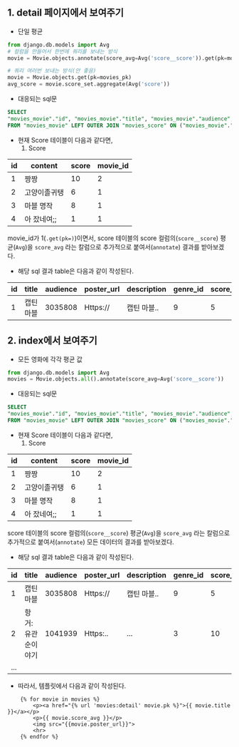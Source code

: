 ## 1. detail 페이지에서 보여주기

* 단일 평균 

```python
from django.db.models import Avg
# 컬럼을 만들어서 한번에 쿼리를 보내는 방식
movie = Movie.objects.annotate(score_avg=Avg('score__score')).get(pk=movies_pk)

# 쿼리 여러번 보내는 방식(안 좋음)
movie = Movie.objects.get(pk=movies_pk)
avg_score = movie.score_set.aggregate(Avg('score'))
```

* 대응되는 sql문

```sql
SELECT
"movies_movie"."id", "movies_movie"."title", "movies_movie"."audience", "movies_movie"."poster_url", "movies_movie"."description", "movies_movie"."genre_id", AVG("movies_score"."score") AS "score_avg"
FROM "movies_movie" LEFT OUTER JOIN "movies_score" ON ("movies_movie"."id" = "movies_score"."movie_id") WHERE "movies_movie"."id" = '1' GROUP BY "movies_movie"."id", "movies_movie"."title", "movies_movie"."audience", "movies_movie"."poster_url", "movies_movie"."description", "movies_movie"."genre_id"
```

* 현재 Score 테이블이 다음과 같다면,
  1. Score

| id   | content      | score | movie_id |
| ---- | ------------ | ----- | -------- |
| 1    | 짱짱         | 10    | 2        |
| 2    | 고양이졸귀탱 | 6     | 1        |
| 3    | 마블 명작    | 8     | 1        |
| 4    | 아 잤네여;;  | 1     | 1        |

movie_id가 1(`.get(pk=)`)이면서, score 테이블의 score 컬럼의(`score__score`) 평균(`Avg`)을 `score_avg` 라는 칼럼으로 추가적으로 붙여서(`annotate`) 결과를 받아보겠다.

* 해당 sql 결과 table은 다음과 같이 작성된다.

| id   | title     | audience | poster_url | description | genre_id | score_avg |
| ---- | --------- | -------- | ---------- | ----------- | -------- | --------- |
| 1    | 캡틴 마블 | 3035808  | Https://   | 캡틴 마블.. | 9        | 5         |







## 2. index에서 보여주기

* 모든 영화에 각각 평균 값

```python
from django.db.models import Avg
movies = Movie.objects.all().annotate(score_avg=Avg('score__score'))
```

* 대응되는 sql문

```sql
SELECT
"movies_movie"."id", "movies_movie"."title", "movies_movie"."audience", "movies_movie"."poster_url", "movies_movie"."description", "movies_movie"."genre_id", AVG("movies_score"."score") AS "score_avg"
FROM "movies_movie" LEFT OUTER JOIN "movies_score" ON ("movies_movie"."id" = "movies_score"."movie_id") GROUP BY "movies_movie"."id", "movies_movie"."title", "movies_movie"."audience", "movies_movie"."poster_url", "movies_movie"."description", "movies_movie"."genre_id"
```

- 현재 Score 테이블이 다음과 같다면,
  1. Score

| id   | content      | score | movie_id |
| ---- | ------------ | ----- | -------- |
| 1    | 짱짱         | 10    | 2        |
| 2    | 고양이졸귀탱 | 6     | 1        |
| 3    | 마블 명작    | 8     | 1        |
| 4    | 아 잤네여;;  | 1     | 1        |

score 테이블의 score 컬럼의(`score__score`) 평균(`Avg`)을 `score_avg` 라는 칼럼으로 추가적으로 붙여서(`annotate`) 모든 데이터의 결과를 받아보겠다.

- 해당 sql 결과 table은 다음과 같이 작성된다.

| id   | title             | audience | poster_url | description | genre_id | score_avg |
| ---- | ----------------- | -------- | ---------- | ----------- | -------- | --------- |
| 1    | 캡틴 마블         | 3035808  | Https://   | 캡틴 마블.. | 9        | 5         |
| 2    | 항거:유관순이야기 | 1041939  | Https:..   | ...         | 3        | 10        |
| ...  |                   |          |            |             |          |           |

* 따라서, 템플릿에서 다음과 같이 작성된다.

```jinja2
    {% for movie in movies %}
    	<p><a href="{% url 'movies:detail' movie.pk %}">{{ movie.title }}</a></p>
    	<p>{{ movie.score_avg }}</p>
    	<img src="{{movie.poster_url}}">
    	<hr>
    {% endfor %}
```

